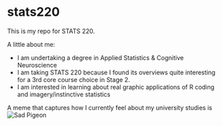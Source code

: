 # stats220

This is my repo for STATS 220. 

A little about me:

- I am undertaking a degree in Applied Statistics & Cognitive Neuroscience
- I am taking STATS 220 because I found its overviews quite interesting for a 3rd core course choice in Stage 2.
- I am interested in learning about real graphic applications of R coding and imagery/instinctive statistics

A meme that captures how I currently feel about my university studies is ![Sad Pigeon](https://c.tenor.com/Pa3SHW2PCX0AAAAd/tenor.gif)
